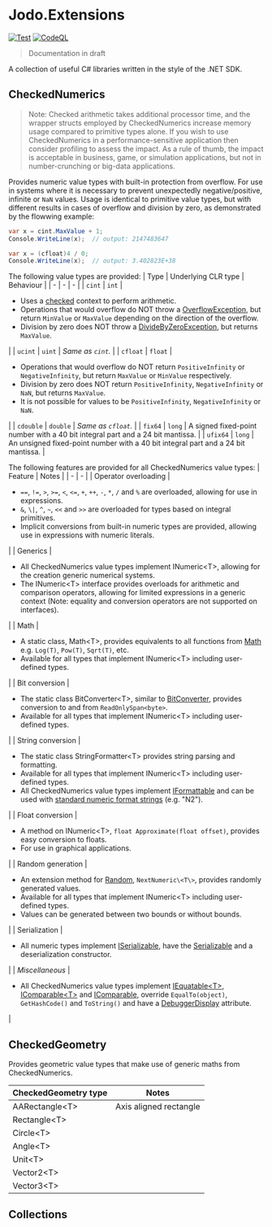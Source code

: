 Jodo.Extensions
===============
[![Test](https://github.com/JosephJShort/Jodo.Extensions/actions/workflows/tests.yml/badge.svg)](https://github.com/JosephJShort/Jodo.Extensions/actions/workflows/tests.yml) [![CodeQL](https://github.com/JosephJShort/Jodo.Extensions/actions/workflows/codeql-analysis.yml/badge.svg)](https://github.com/JosephJShort/Jodo.Extensions/actions/workflows/codeql-analysis.yml)

> Documentation in draft

A collection of useful C# libraries written in the style of the .NET SDK.

CheckedNumerics
---------------
> Note: Checked arithmetic takes additional processor time, and the wrapper structs employed by CheckedNumerics increase memory usage compared to primitive types alone. If you wish to use CheckedNumerics in a performance-sensitive application then consider profiling to assess the impact. As a rule of thumb, the impact is acceptable in business, game, or simulation applications, but not in number-crunching or big-data applications.

Provides numeric value types with built-in protection from overflow. For use in systems where it is necessary to prevent unexpectedly negative/positive, infinite or `NaN` values. Usage is identical to primitive value types, but with different results in cases of overflow and division by zero, as demonstrated by the flowwing example:
```csharp
var x = cint.MaxValue + 1;
Console.WriteLine(x);  // output: 2147483647

var x = (cfloat)4 / 0;
Console.WriteLine(x);  // output: 3.402823E+38
```

The following value types are provided:
| Type | Underlying CLR type | Behaviour |
| - | - | - |
| `cint` | `int` | <ul><li>Uses a [checked](https://docs.microsoft.com/en-us/dotnet/csharp/language-reference/keywords/checked) context to perform arithmetic.</li><li>Operations that would overflow do NOT throw a [OverflowException](https://docs.microsoft.com/en-us/dotnet/api/system.overflowexception), but return `MinValue` or `MaxValue` depending on the direction of the overflow.</li><li>Division by zero does NOT throw a [DivideByZeroException](https://docs.microsoft.com/en-us/dotnet/api/system.dividebyzeroexception), but returns `MaxValue`.</li></ul> |
| `ucint` | `uint` | _Same as `cint`._ |
| `cfloat` | `float` | <ul><li>Operations that would overflow do NOT return `PositiveInfinity` or `NegativeInfinity`, but return `MaxValue` or `MinValue` respectively.</li><li>Division by zero does NOT return `PositiveInfinity`, `NegativeInfinity` or `NaN`, but returns `MaxValue`.</li><li>It is not possible for values to be `PositiveInfinity`, `NegativeInfinity` or `NaN`.</li></ul> |
| `cdouble` | `double` | _Same as `cfloat`._ |
| `fix64` | `long` | A signed fixed-point number with a 40 bit integral part and a 24 bit mantissa. |
| `ufix64` | `long` | An unsigned fixed-point number with a 40 bit integral part and a 24 bit mantissa. |

The following features are provided for all CheckedNumerics value types:
| Feature | Notes |
| - | - |
|  Operator overloading  | <ul><li>`==`, `!=`, `>`, `>=`, `<`, `<=`, `+`, `++`, `-`, `*`, `/` and `%` are overloaded, allowing for use in expressions.</li><li>`&`, `\|`, `^`, `~`, `<<` and `>>` are overloaded for types based on integral primitives.</li><li>Implicit conversions from built-in numeric types are provided, allowing use in expressions with numeric literals.</li></ul> |
| Generics | <ul><li>All CheckedNumerics value types implement INumeric\<T\>, allowing for the creation generic numerical systems.</li><li>The INumeric\<T\> interface provides overloads for arithmetic and comparison operators, allowing for limited expressions in a generic context (Note: equality and conversion operators are not supported on interfaces).</li></ul> |
| Math | <ul><li>A static class, Math\<T\>, provides equivalents to all functions from [Math](https://docs.microsoft.com/en-us/dotnet/api/system.math) e.g. `Log(T)`, `Pow(T)`, `Sqrt(T)`, etc.</li><li>Available for all types that implement INumeric\<T\> including user-defined types.</li></ul> |
| Bit conversion | <ul><li>The static class BitConverter\<T\>, similar to [BitConverter](https://docs.microsoft.com/en-us/dotnet/api/system.bitconverter), provides conversion to and from `ReadOnlySpan<byte>`.</li><li>Available for all types that implement INumeric\<T\> including user-defined types.</li></ul> |
| String conversion | <ul><li>The static class StringFormatter\<T\> provides string parsing and formatting.</li><li>Available for all types that implement INumeric\<T\> including user-defined types.</li><li>All CheckedNumerics value types implement [IFormattable](https://docs.microsoft.com/en-us/dotnet/api/system.iformattable) and can be used with [standard numeric format strings](https://docs.microsoft.com/en-us/dotnet/standard/base-types/standard-numeric-format-strings) (e.g. "N2").</li></ul> |
| Float conversion | <ul><li>A method on INumeric\<T\>, `float Approximate(float offset)`, provides easy conversion to floats.</li><li>For use in graphical applications.</li></ul> |
| Random generation | <ul><li>An extension method for [Random](https://docs.microsoft.com/en-us/dotnet/api/system.random), `NextNumeric\<T\>`, provides randomly generated values.</li><li>Available for all types that implement INumeric\<T\> including user-defined types.</li><li>Values can be generated between two bounds or without bounds.</li></ul> |
| Serialization | <ul><li>All numeric types implement [ISerializable](https://docs.microsoft.com/en-us/dotnet/api/system.runtime.serialization.iserializable), have the [Serializable](https://docs.microsoft.com/en-us/dotnet/api/system.serializableattribute) and a deserialization constructor.</li></ul> |
| _Miscellaneous_ | <ul><li>All CheckedNumerics value types implement [IEquatable\<T\>](https://docs.microsoft.com/en-us/dotnet/api/system.iequatable-1), [IComparable\<T\>](https://docs.microsoft.com/en-us/dotnet/api/system.icomparable-1) and [IComparable](https://docs.microsoft.com/en-us/dotnet/api/system.icomparable), override `EqualTo(object)`, `GetHashCode()` and `ToString()` and have a [DebuggerDisplay](https://docs.microsoft.com/en-us/dotnet/api/system.diagnostics.debuggerdisplayattribute) attribute.</li></ul> |

CheckedGeometry
---------------
Provides geometric value types that make use of generic maths from CheckedNumerics.

| CheckedGeometry type | Notes |
| - | - |
| AARectangle\<T\> | Axis aligned rectangle |
| Rectangle\<T\> |  |
| Circle\<T\> |  |
| Angle\<T\> |  |
| Unit\<T\> |  |
| Vector2\<T\> |  |
| Vector3\<T\> |  |

Collections
-----------
